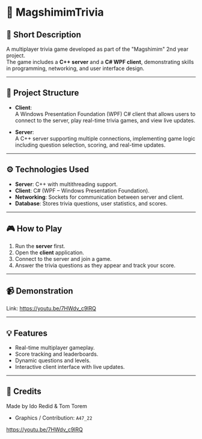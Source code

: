 # 🧠 MagshimimTrivia

## 📌 Short Description
A multiplayer trivia game developed as part of the "Magshimim" 2nd year project.  
The game includes a **C++ server** and a **C# WPF client**, demonstrating skills in programming, networking, and user interface design.  

---

## 📂 Project Structure

- **Client**:  
  A Windows Presentation Foundation (WPF) C# client that allows users to connect to the server, play real-time trivia games, and view live updates.  

- **Server**:  
  A C++ server supporting multiple connections, implementing game logic including question selection, scoring, and real-time updates.  

---

## ⚙️ Technologies Used

- **Server**: C++ with multithreading support.  
- **Client**: C# (WPF – Windows Presentation Foundation).  
- **Networking**: Sockets for communication between server and client.  
- **Database**: Stores trivia questions, user statistics, and scores.  

---

## 🎮 How to Play

1. Run the **server** first.  
2. Open the **client** application.  
3. Connect to the server and join a game.  
4. Answer the trivia questions as they appear and track your score.  

---

## 📹 Demonstration

Link: https://youtu.be/7HWdv_c9lRQ

---

## 💡 Features

- Real-time multiplayer gameplay.  
- Score tracking and leaderboards.  
- Dynamic questions and levels.  
- Interactive client interface with live updates.  

---

## 📌 Credits
Made by Ido Redid & Tom Torem
- Graphics / Contribution: `A47_22`

https://youtu.be/7HWdv_c9lRQ
